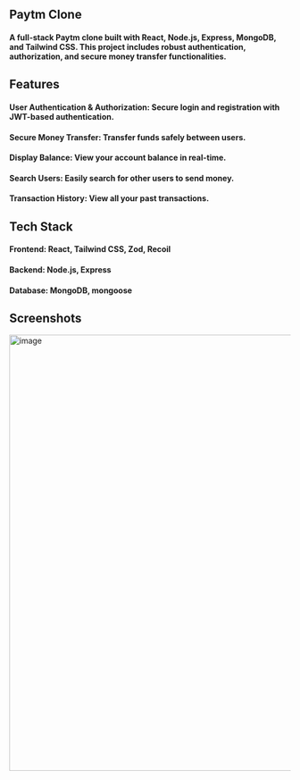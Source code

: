 ## Paytm Clone
#### A full-stack Paytm clone built with React, Node.js, Express, MongoDB, and Tailwind CSS. This project includes robust authentication, authorization, and secure money transfer functionalities.

## Features
  #### User Authentication & Authorization:  Secure login and registration with JWT-based authentication.
  #### Secure Money Transfer: Transfer funds safely between users.
  #### Display Balance: View your account balance in real-time.
  #### Search Users: Easily search for other users to send money.
  #### Transaction History: View all your past transactions.

## Tech Stack
  #### Frontend: React, Tailwind CSS, Zod, Recoil
  #### Backend: Node.js, Express
  #### Database: MongoDB, mongoose
## Screenshots
<img width="781" alt="image" src="https://github.com/user-attachments/assets/019a43c6-6d27-4687-a7a6-e630556db986">
